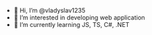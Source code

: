- 👋 Hi, I’m @vladyslav1235
- 👀 I’m interested in developing web application
- 🌱 I’m currently learning JS, TS, C#, .NET

